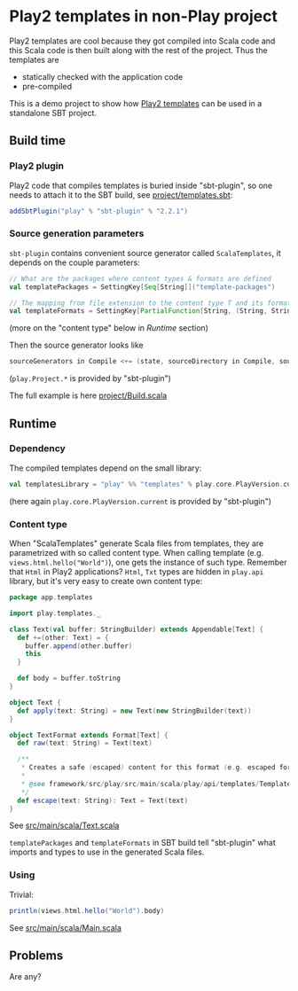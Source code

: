 # Play2 templates in non-Play project

Play2 templates are cool because they got compiled into Scala code and this Scala code is then built along with the rest of the project. Thus the templates are

* statically checked with the application code
* pre-compiled

This is a demo project to show how [Play2 templates](http://www.playframework.com/documentation/2.2.1/ScalaTemplates) can be used in a standalone SBT project.

## Build time

### Play2 plugin

Play2 code that compiles templates is buried inside "sbt-plugin", so one needs to attach it to the SBT build, see [project/templates.sbt](project/templates.sbt):

```scala
addSbtPlugin("play" % "sbt-plugin" % "2.2.1")
```

### Source generation parameters

`sbt-plugin` contains convenient source generator called `ScalaTemplates`, it depends on the couple parameters:

```scala
// What are the packages where content types & formats are defined
val templatePackages = SettingKey[Seq[String]]("template-packages")

// The mapping from file extension to the content type T and its format Format[T]
val templateFormats = SettingKey[PartialFunction[String, (String, String)]]("template-formats")
```

(more on the "content type" below in *Runtime* section)

Then the source generator looks like 

```scala
sourceGenerators in Compile <+= (state, sourceDirectory in Compile, sourceManaged in Compile, templateFormats, templatePackages) map play.Project.ScalaTemplates
```

(`play.Project.*` is provided by "sbt-plugin")

The full example is here [project/Build.scala](project/Build.scala)

## Runtime

### Dependency

The compiled templates depend on the small library:

```scala
val templatesLibrary = "play" %% "templates" % play.core.PlayVersion.current
```

(here again `play.core.PlayVersion.current` is provided by "sbt-plugin")

### Content type

When "ScalaTemplates" generate Scala files from templates, they are parametrized with so called content type. When calling template (e.g. `views.html.hello("World")`), one gets the instance of such type. Remember that `Html` in Play2 applications? `Html`, `Txt` types are hidden in `play.api` library, but it's very easy to create own content type:

```scala
package app.templates

import play.templates._

class Text(val buffer: StringBuilder) extends Appendable[Text] {
  def +=(other: Text) = {
    buffer.append(other.buffer)
    this
  }

  def body = buffer.toString
}

object Text {
  def apply(text: String) = new Text(new StringBuilder(text))
}

object TextFormat extends Format[Text] {
  def raw(text: String) = Text(text)

  /**
   * Creates a safe (escaped) content for this format (e.g. escaped for HTML and plain for Txt)
   *
   * @see framework/src/play/src/main/scala/play/api/templates/Templates.scala
   */
  def escape(text: String): Text = Text(text)
}
```

See [src/main/scala/Text.scala](src/main/scala/Text.scala)

`templatePackages` and `templateFormats` in SBT build tell "sbt-plugin" what imports and types to use in the generated Scala files.

### Using

Trivial:

```scala
println(views.html.hello("World").body)
```

See [src/main/scala/Main.scala](src/main/scala/Main.scala)

## Problems

Are any?
